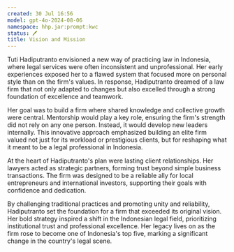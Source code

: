 ```yaml
---
created: 30 Jul 16:56
model: gpt-4o-2024-08-06
namespace: hhp.jar:prompt:kwc
status: 🖊️
title: Vision and Mission
---
```


Tuti Hadiputranto envisioned a new way of practicing law in Indonesia, where legal services were often inconsistent and unprofessional. Her early experiences exposed her to a flawed system that focused more on personal style than on the firm's values. In response, Hadiputranto dreamed of a law firm that not only adapted to changes but also excelled through a strong foundation of excellence and teamwork.

Her goal was to build a firm where shared knowledge and collective growth were central. Mentorship would play a key role, ensuring the firm's strength did not rely on any one person. Instead, it would develop new leaders internally. This innovative approach emphasized building an elite firm valued not just for its workload or prestigious clients, but for reshaping what it meant to be a legal professional in Indonesia.

At the heart of Hadiputranto's plan were lasting client relationships. Her lawyers acted as strategic partners, forming trust beyond simple business transactions. The firm was designed to be a reliable ally for local entrepreneurs and international investors, supporting their goals with confidence and dedication.

By challenging traditional practices and promoting unity and reliability, Hadiputranto set the foundation for a firm that exceeded its original vision. Her bold strategy inspired a shift in the Indonesian legal field, prioritizing institutional trust and professional excellence. Her legacy lives on as the firm rose to become one of Indonesia's top five, marking a significant change in the country's legal scene.